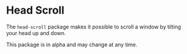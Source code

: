 # Head Scroll

The `head-scroll` package makes it possible to scroll a window by tilting your head up and down.

This package is in alpha and may change at any time.
